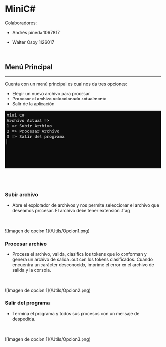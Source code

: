 # MiniC#


Colaboradores:

* Andrés pineda 1067817

* Walter Osoy 1126017

<br/>

## Menú Principal
---


Cuenta con un menú principal es cual nos da tres opciones:
* Elegir un nuevo archivo para procesar
* Procesar el archivo seleccionado actualmente
* Salir de la aplicación

![Imagen del Menú principal](/Utils/MainMenu.png)

<br/>
<br/>

### Subir archivo
* Abre el explorador de archivos y nos permite seleccionar el archivo que deseamos procesar. El archivo debe tener extensión .frag
<br/>
<br/>
![Imagen de opción 1](/Utils/Opcion1.png)

<br/>

### Procesar archivo
* Procesa el archivo, valida, clasifica los tokens que lo conforman y genera un archivo de salida .out con los tokens clasificados. Cuando encuentra un carácter desconocido, imprime el error en el archivo de salida y la consola.
<br/>
<br/>
![Imagen de opción 1](/Utils/Opcion2.png)

<br/>

### Salir del programa
* Termina el programa y todos sus procesos con un mensaje de despedida.
<br/>
<br/>
![Imagen de opción 1](/Utils/Opcion3.png)